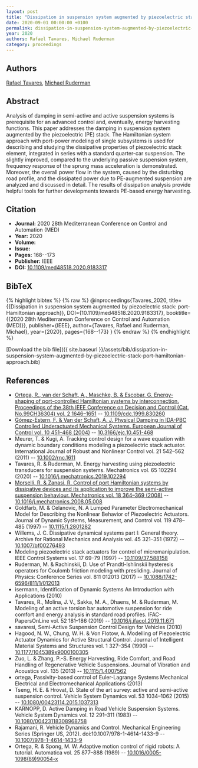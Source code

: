 ```yaml
---
layout: post
title: "Dissipation in suspension system augmented by piezoelectric stack: port-Hamiltonian approach"
date: 2020-09-01 00:00:00 +0100
permalink: dissipation-in-suspension-system-augmented-by-piezoelectric-stack-port-hamiltonian-approach
year: 2020
authors: Rafael Tavares, Michael Ruderman
category: proceedings
---
```

 
## Authors
[Rafael Tavares](authors/rafael-tavares), [Michael Ruderman](authors/michael-ruderman)
 
## Abstract
Analysis of damping in semi-active and active suspension systems is prerequisite for an advanced control and, eventually, energy harvesting functions. This paper addresses the damping in suspension system augmented by the piezoelectric (PE) stack. The Hamiltonian system approach with port-power modeling of single subsystems is used for describing and studying the dissipative properties of piezoelectric stack element, integrated in series with a standard quarter-car suspension. The slightly improved, compared to the underlying passive suspension system, frequency response of the sprung mass acceleration is demonstrated. Moreover, the overall power flow in the system, caused by the disturbing road profile, and the dissipated power due to PE-augmented suspension are analyzed and discussed in detail. The results of dissipation analysis provide helpful tools for further developments towards PE-based energy harvesting.
 
## Citation
- **Journal:** 2020 28th Mediterranean Conference on Control and Automation (MED)
- **Year:** 2020
- **Volume:** 
- **Issue:** 
- **Pages:** 168--173
- **Publisher:** IEEE
- **DOI:** [10.1109/med48518.2020.9183317](https://doi.org/10.1109/med48518.2020.9183317)
 
## BibTeX
{% highlight bibtex %}
{% raw %}
@inproceedings{Tavares_2020,
  title={{Dissipation in suspension system augmented by piezoelectric stack: port-Hamiltonian approach}},
  DOI={10.1109/med48518.2020.9183317},
  booktitle={{2020 28th Mediterranean Conference on Control and Automation (MED)}},
  publisher={IEEE},
  author={Tavares, Rafael and Ruderman, Michael},
  year={2020},
  pages={168--173}
}
{% endraw %}
{% endhighlight %}
 
[Download the bib file]({{ site.baseurl }}/assets/bib/dissipation-in-suspension-system-augmented-by-piezoelectric-stack-port-hamiltonian-approach.bib)
 
## References
- [Ortega, R., van der Schaft, A., Maschke, B. & Escobar, G. Energy-shaping of port-controlled Hamiltonian systems by interconnection. Proceedings of the 38th IEEE Conference on Decision and Control (Cat. No.99CH36304) vol. 2 1646–1651](energy-shaping-of-port-controlled-hamiltonian-systems-by-interconnection) -- [10.1109/cdc.1999.830260](https://doi.org/10.1109/cdc.1999.830260)
- [Gómez-Estern, F. & Van der Schaft, A. J. Physical Damping in IDA-PBC Controlled Underactuated Mechanical Systems. European Journal of Control vol. 10 451–468 (2004)](physical-damping-in-ida-pbc-controlled-underactuated-mechanical-systems) -- [10.3166/ejc.10.451-468](https://doi.org/10.3166/ejc.10.451-468)
- Meurer, T. & Kugi, A. Tracking control design for a wave equation with dynamic boundary conditions modeling a piezoelectric stack actuator. International Journal of Robust and Nonlinear Control vol. 21 542–562 (2011) -- [10.1002/rnc.1611](https://doi.org/10.1002/rnc.1611)
- Tavares, R. & Ruderman, M. Energy harvesting using piezoelectric transducers for suspension systems. Mechatronics vol. 65 102294 (2020) -- [10.1016/j.mechatronics.2019.102294](https://doi.org/10.1016/j.mechatronics.2019.102294)
- [Morselli, R. & Zanasi, R. Control of port Hamiltonian systems by dissipative devices and its application to improve the semi-active suspension behaviour. Mechatronics vol. 18 364–369 (2008)](control-of-port-hamiltonian-systems-by-dissipative-devices-and-its-application-to-improve-the-semi-active-suspension-behaviour) -- [10.1016/j.mechatronics.2008.05.008](https://doi.org/10.1016/j.mechatronics.2008.05.008)
- Goldfarb, M. & Celanovic, N. A Lumped Parameter Electromechanical Model for Describing the Nonlinear Behavior of Piezoelectric Actuators. Journal of Dynamic Systems, Measurement, and Control vol. 119 478–485 (1997) -- [10.1115/1.2801282](https://doi.org/10.1115/1.2801282)
- Willems, J. C. Dissipative dynamical systems part I: General theory. Archive for Rational Mechanics and Analysis vol. 45 321–351 (1972) -- [10.1007/bf00276493](https://doi.org/10.1007/bf00276493)
- Modeling piezoelectric stack actuators for control of micromanipulation. IEEE Control Systems vol. 17 69–79 (1997) -- [10.1109/37.588158](https://doi.org/10.1109/37.588158)
- Ruderman, M. & Rachinskii, D. Use of Prandtl-Ishlinskii hysteresis operators for Coulomb friction modeling with presliding. Journal of Physics: Conference Series vol. 811 012013 (2017) -- [10.1088/1742-6596/811/1/012013](https://doi.org/10.1088/1742-6596/811/1/012013)
- isermann, Identification of Dynamic Systems An Introduction with Applications (2010)
- Tavares, R., Molina, J. V., Sakka, M. A., Dhaens, M. & Ruderman, M. Modeling of an active torsion bar automotive suspension for ride comfort and energy analysis in standard road profiles. IFAC-PapersOnLine vol. 52 181–186 (2019) -- [10.1016/j.ifacol.2019.11.671](https://doi.org/10.1016/j.ifacol.2019.11.671)
- savaresi, Semi-Active Suspension Control Design for Vehicles (2010)
- Hagood, N. W., Chung, W. H. & Von Flotow, A. Modelling of Piezoelectric Actuator Dynamics for Active Structural Control. Journal of Intelligent Material Systems and Structures vol. 1 327–354 (1990) -- [10.1177/1045389x9000100305](https://doi.org/10.1177/1045389x9000100305)
- Zuo, L. & Zhang, P.-S. Energy Harvesting, Ride Comfort, and Road Handling of Regenerative Vehicle Suspensions. Journal of Vibration and Acoustics vol. 135 (2013) -- [10.1115/1.4007562](https://doi.org/10.1115/1.4007562)
- ortega, Passivity-based control of Euler-Lagrange Systems Mechanical Electrical and Electromechanical Applications (2013)
- Tseng, H. E. & Hrovat, D. State of the art survey: active and semi-active suspension control. Vehicle System Dynamics vol. 53 1034–1062 (2015) -- [10.1080/00423114.2015.1037313](https://doi.org/10.1080/00423114.2015.1037313)
- KARNOPP, D. Active Damping in Road Vehicle Suspension Systems. Vehicle System Dynamics vol. 12 291–311 (1983) -- [10.1080/00423118308968758](https://doi.org/10.1080/00423118308968758)
- Rajamani, R. Vehicle Dynamics and Control. Mechanical Engineering Series (Springer US, 2012). doi:10.1007/978-1-4614-1433-9 -- [10.1007/978-1-4614-1433-9](https://doi.org/10.1007/978-1-4614-1433-9)
- Ortega, R. & Spong, M. W. Adaptive motion control of rigid robots: A tutorial. Automatica vol. 25 877–888 (1989) -- [10.1016/0005-1098(89)90054-x](https://doi.org/10.1016/0005-1098(89)90054-x)

